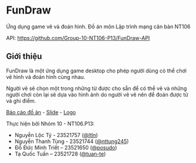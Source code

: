 # FunDraw
Ứng dụng game vẽ và đoán hình. Đồ án môn Lập trình mạng căn bản NT106

API: https://github.com/Group-10-NT106-P13/FunDraw-API

## Giới thiệu
FunDraw là một ứng dụng game desktop cho phép người dùng có thể chơi vẽ hình
và đoán hình cùng nhau.

Người vẽ sẽ chọn một trong những từ được cho sẵn để có thể vẽ và những người
chơi còn lại sẽ dựa vào hình ảnh do người vẽ vẽ nên để đoán được từ và ghi điểm.

[Báo cáo đồ án](https://github.com/Group-10-NT106-P13/FunDraw-docs/blob/main/nhom10-fundraw-baocaocuoiky.pdf) - [Slide](https://github.com/Group-10-NT106-P13/FunDraw-docs/blob/main/nhom10-fundraw-baocaocuoiky-slide.pptx) - [Logo](https://github.com/Group-10-NT106-P13/FunDraw-docs/blob/main/FunDraw-logo.png)

Thực hiện bởi Nhóm 10 - NT106.P13:
- Nguyễn Lộc Tỷ - 23521757 ([@ltln](https://github.com/ltln))
- Nguyễn Thanh Tùng - 23521744 ([@nttung245](https://github.com/nttung245))
- Đỗ Đức Minh Triết – 23521650 ([@posudo](https://github.com/posudo))
- Tạ Quốc Tuấn – 23521728 ([@tuan-te](https://github.com/tuan-te))